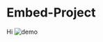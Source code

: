 # Embed-Project
Hi
![demo](https://user-images.githubusercontent.com/88607911/232502549-829d3f59-b467-469d-a94e-1f4d241dd3da.png)
